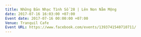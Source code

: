```yaml
---
title: Những Bản Nhạc Tình Số 28 | Lên Non Nằm Mộng
date: 2017-07-16 16:03:00 +07:00
Event date: 2017-07-16 00:00:00 +07:00
Venue: Tranquil Cafe
Event URL: https://www.facebook.com/events/1393741540710711/
---
```


